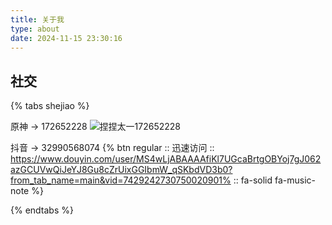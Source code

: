 ```yaml
---
title: 关于我
type: about
date: 2024-11-15 23:30:16
---
```


## 社交
{% tabs shejiao %}
<!-- tab 游戏社交 -->
原神 -> 172652228 ![捏捏太一172652228](/about/img/Snipaste_2024-11-15_23-31-59.png)
<!-- endtab -->
<!-- tab 多媒体社交 -->
抖音 -> 32990568074 {% btn regular :: 迅速访问 :: https://www.douyin.com/user/MS4wLjABAAAAfiKl7UGcaBrtgOBYoj7gJ062azGCUVwQiJeYJ8Gu8cZrUixGGIbmW_qSKbdVD3b0?from_tab_name=main&vid=7429242730750020901% :: fa-solid fa-music-note %}
<!-- endtab -->
{% endtabs %}
